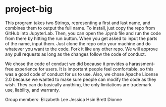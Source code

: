 # project-big

This program takes two Strings, representing a first and last name, and combines them to output the full name.
To install, just copy the repo from GitHub into JupyterLab. Then, you can open the .ipynb file and run the code from there by hitting the run button. When you get asked to input the parts of the name, input them.
Just clone the repo onto your machine and do whatever you want to the code. Fork it like any other repo. We will approve any pull requests as long as the changes follow the code of conduct.

We chose the code of conduct we did because it provides a harassment-free experience for users. It is important people feel comfortable, so this was a good code of conduct for us to use. Also, we chose Apache License 2.0 because we wanted to make sure people can modify the code as they wish. They can do basically anything, the only limitations are trademark use, liability, and warranty.

Group members:
Elizabeth Lee
Jessica Hsin
Brett Dionne
